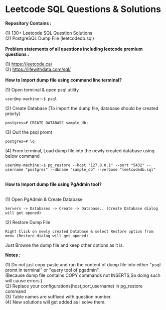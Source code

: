 # Leetcode SQL Questions & Solutions <br/>

<b>Repository Contains :</b><br/>

(1) 130+ Leetcode SQL Question Solutions<br/>
(2) PostgreSQL Dump File (leetcodedb.sql)<br/>
<br/>
<b> Problem statements of all questions including leetcode premium questions :</b><br/>

(1) https://leetcode.ca/ <br/>
(2) https://lifewithdata.com/sql/<br/>
<br/>
<b>How to Import dump file using command line terminal?</b><br/>

(1) Open terminal & open psql utility
```
user@my-machine:~$ psql
```
(2) Create Database (To import the dump file, database should be created priorly)<br/>
```
postgres=# CREATE DATABASE sample_db;
```
(3) Quit the psql promt
```
postgres=# \q
```
(4) From terminal, Load dump file into the newly created database using below command
```
user@my-machine:~$ pg_restore --host "127.0.0.1" --port "5432" --username "postgres" --dbname "sample_db" --verbose "leetcodedb.sql"
```
<br/>
<b>How to Import dump file using PgAdmin tool?</b><br/><br/>

(1) Open PgAdmin & Create Database
```
Servers -> Databases -> Create -> Database.. (Create Database dialog will get opened)
```
(2) Restore Dump File<br/>
```
Right Click on newly created Database & select Restore option from menu (Restore dialog will get opened)
```
Just Browse the dump file and keep other options as it is.<br/>

<b>Notes : </b><br/>

(1) Do not just copy-paste and run the content of dump file into either "psql promt in terminal" or "query tool of pgadmin".<br/>
   (Because dump file contains COPY commands not INSERTS,So doing such will cause errors.)<br/>
(2) Replace your configurations(host,port,username) in pg_restore command<br/>
(3) Table names are suffixed with question number.<br/>
(4) New solutions will get added as I solve them.<br/>
